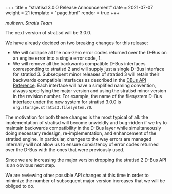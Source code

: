 +++
title = "stratisd 3.0.0 Release Announcement"
date = 2021-07-07
weight = 21
template = "page.html"
render = true
+++

*mulhern, Stratis Team*

The next version of stratisd will be 3.0.0.

We have already decided on two breaking changes for this release:

* We will collapse all the non-zero error codes returned over the D-Bus
on an engine error into a single error code, 1.
* We will remove all the backwards compatible D-Bus interfaces corresponding
to stratisd 2 and will supply just a single D-Bus interface for stratisd 3.
Subsequent minor releases of stratisd 3 will retain their backwards compatible
interfaces as described in the [DBus API Reference]. Each interface will have 
a simplified naming convention, always specifying the major version and
using the stratisd minor version in the revision number. For example, the name
of the filesystem D-Bus interface under the new system for stratisd 3.0.0 is 
`org.storage.stratis3.filesystem.r0`.

The motivation for both these changes is the most typical of all: the
implementation of stratisd will become unwieldly and bug-ridden if we try to
maintain backwards compatibility in the D-Bus layer while simultaneously
doing necessary redesign, re-implementation, and enhancement of the stratisd
engine. In particular, changes to the way errors are managed internally will
not allow us to ensure consistency of error codes returned over the D-Bus with
the ones that were previously used.

Since we are increasing the major version dropping the stratisd 2 D-Bus API is
an obvious next step.

We are reviewing other possible API changes at this time in order to minimize
the number of subsequent major version increases that we will be obliged to do.

<!-- more -->

[DBus API Reference]: https://stratis-storage.github.io/DBusAPIReference.pdf
